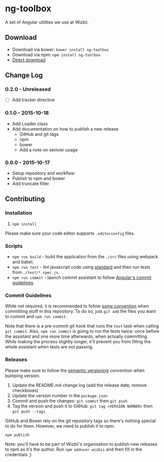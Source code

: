 # ng-toolbox

A set of Angular utilities we use at Wizbii.

## Download

* Download via bower: `bower install ng-toolbox`
* Download via npm: `npm install ng-toolbox`
* [Direct download](https://github.com/wizbii/ng-toolbox/releases)

## Change Log

### 0.2.0 - Unreleased

* [ ] Add tracker directive

### 0.1.0 - 2015-10-18

* Add Loader class
* Add documentation on how to publish a new release
  * GitHub and git tags
  * npm
  * bower
  * Add a note on semver usage

### 0.0.0 - 2015-10-17

* Setup repository and workflow
* Publish to npm and bower
* Add truncate filter

## Contributing

### Installation

1. `npm install`

Please make sure your code editor supports `.editorconfig` files.

### Scripts

* `npm run build` - build the application from the `./src` files using webpack and babel.
* `npm run test` - lint javascript code using [standard](http://standardjs.com/) and then run tests from `./test/*.spec.js`.
* `npm run commit` - launch commit assistant to follow [Angular's commit guidelines]((https://github.com/angular/angular.js/blob/master/CONTRIBUTING.md#-git-commit-guidelines)).

### Commit Guidelines

While not required, it is recommended to follow [some convention](https://github.com/angular/angular.js/blob/master/CONTRIBUTING.md#-git-commit-guidelines) when committing stuff in this repository.
To do so, just `git add` the files you want to commit and `npm run commit`.

Note that there is a pre-commit git hook that runs the `test` task when calling `git commit`.
Also, `npm run commit` is going to run the tests twice: once before the assistant and one more time afterwards, when actually committing.
While making the process slightly longer, it'll prevent you from filling the whole assistant when tests are not passing.

### Releases

Please make sure to follow the [semantic versioning](http://semver.org/) convention when bumping version.

1. Update the README.md change log (add the release date, remove checkboxes)
2. Update the version number in the `package.json`
3. Commit and push the changes: `git commit` then `git push`
4. Tag the version and push it to GitHub: `git tag <VERSION NUMBER>` then `git push --tags`

GitHub and Bower rely on the git repository tags so there's nothing special to do for them.
However, we need to publish it to npm:

```
npm publish
```

Note: you'll have to be part of Wizbii's organisation to publish new releases to npm as it's the author.
Run `npm adduser wizbii` and then fill in the credentials ;)
